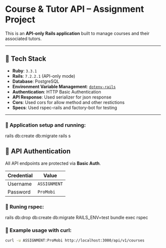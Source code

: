 # Course & Tutor API – Assignment Project

This is an **API-only Rails application** built to manage courses and their associated tutors.

---

## 🚀 Tech Stack

- **Ruby**: `3.3.1`
- **Rails**: `7.2.2.1` (API-only mode)
- **Database**: PostgreSQL
- **Environment Variable Management**: [`dotenv-rails`](https://github.com/bkeepers/dotenv)
- **Authentication**: HTTP Basic Authentication
- **API Response**: Used serializer for json response
- **Cors**: Used cors for allow method and other restictions
- **Specs**: Used rspec-rails and factory-bot for testing

---

### 🔁 Application setup and running:
rails db:create db:migrate
rails s

## 🔐 API Authentication

All API endpoints are protected via **Basic Auth**.

| Credential | Value        |
|------------|--------------|
| Username   | `ASSIGNMENT` |
| Password   | `ProMobi`    |

### 🔁 Runing rspec:
rails db:drop db:create db:migrate RAILS_ENV=test
bundle exec rspec

### 🔁 Example usage with curl:

```bash
curl -u ASSIGNMENT:ProMobi http://localhost:3000/api/v1/courses

